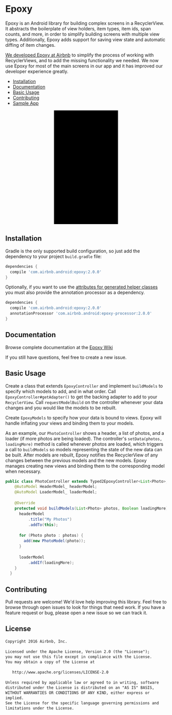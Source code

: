# Epoxy

Epoxy is an Android library for building complex screens in a RecyclerView. It abstracts the boilerplate of view holders, item types, item ids, span counts, and more, in order to simplify building screens with multiple view types. Additionally, Epoxy adds support for saving view state and automatic diffing of item changes.

[We developed Epoxy at Airbnb](https://medium.com/airbnb-engineering/epoxy-airbnbs-view-architecture-on-android-c3e1af150394#.xv4ymrtmk) to simplify the process of working with RecyclerViews, and to add the missing functionality we needed. We now use Epoxy for most of the main screens in our app and it has improved our developer experience greatly.

* [Installation](#installation)
* [Documentation](#documentation)
* [Basic Usage](#basic-usage)
* [Contributing](#contributing)
* [Sample App](/epoxy-sample)

<p align="center">
<img alt="Sample app demo gif" src="https://github.com/airbnb/epoxy/raw/master/epoxy-sample/epoxy_sample_app.gif" width="200" height="354" />
</p>

## Installation

Gradle is the only supported build configuration, so just add the dependency to your project `build.gradle` file:

```groovy
dependencies {
  compile 'com.airbnb.android:epoxy:2.0.0'
}
```

Optionally, if you want to use the [attributes for generated helper classes](#annotations) you must also provide the annotation processor as a dependency.
```groovy
dependencies {
  compile 'com.airbnb.android:epoxy:2.0.0'
  annotationProcessor 'com.airbnb.android:epoxy-processor:2.0.0'
}
```

## Documentation
Browse complete documentation at the [Epoxy Wiki](https://github.com/airbnb/epoxy/wiki)

If you still have questions, feel free to create a new issue.

## Basic Usage

Create a class that extends `EpoxyController` and implement `buildModels` to specify which models to add, and in what order.  Call `EpoxyController#getAdapter()` to get the backing adapter to add to your `RecyclerView`. Call `requestModelBuild` on the controller whenever your data changes and you would like the models to be rebuilt.

Create `EpoxyModels` to specify how your data is bound to views. Epoxy will handle inflating your views and binding them to your models.

As an example, our `PhotoController` shows a header, a list of photos, and a loader (if more photos are being loaded). The controller's `setData(photos, loadingMore)` method is called whenever photos are loaded, which triggers a call to `buildModels` so models representing the state of the new data can be built. After models are rebuilt, Epoxy notifies the RecyclerView of any changes between the previous models and the new models. Epoxy manages creating new views and binding them to the corresponding model when necessary.

```java
public class PhotoController extends Typed2EpoxyController<List<Photo>, Boolean> {
    @AutoModel HeaderModel_ headerModel;
    @AutoModel LoaderModel_ loaderModel;

    @Override
    protected void buildModels(List<Photo> photos, Boolean loadingMore) {
      headerModel
          .title("My Photos")
          .addTo(this);

      for (Photo photo : photos) {
        add(new PhotoModel(photo));
      }

      loaderModel
          .addIf(loadingMore);
    }
  }
```

## Contributing
Pull requests are welcome! We'd love help improving this library. Feel free to browse through open issues to look for things that need work. If you have a feature request or bug, please open a new issue so we can track it.

## License

```
Copyright 2016 Airbnb, Inc.

Licensed under the Apache License, Version 2.0 (the "License");
you may not use this file except in compliance with the License.
You may obtain a copy of the License at

   http://www.apache.org/licenses/LICENSE-2.0

Unless required by applicable law or agreed to in writing, software
distributed under the License is distributed on an "AS IS" BASIS,
WITHOUT WARRANTIES OR CONDITIONS OF ANY KIND, either express or implied.
See the License for the specific language governing permissions and
limitations under the License.
```
